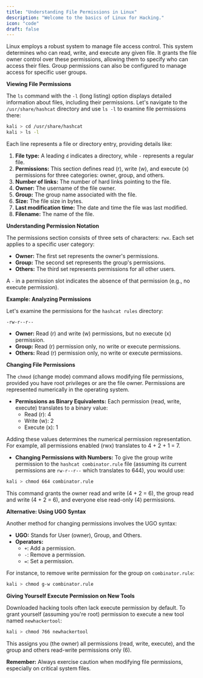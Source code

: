 ```yaml
---
title: "Understanding File Permissions in Linux"
description: "Welcome to the basics of Linux for Hacking."
icon: "code"
draft: false
---
```



Linux employs a robust system to manage file access control. This system determines who can read, write, and execute any given file. It grants the file owner control over these permissions, allowing them to specify who can access their files. Group permissions can also be configured to manage access for specific user groups.

**Viewing File Permissions**

The `ls` command with the `-l` (long listing) option displays detailed information about files, including their permissions. Let's navigate to the `/usr/share/hashcat` directory and use `ls -l` to examine file permissions there:

```bash
kali > cd /usr/share/hashcat
kali > ls -l
```

Each line represents a file or directory entry, providing details like:

1. **File type:** A leading `d` indicates a directory, while `-` represents a regular file.
2. **Permissions:** This section defines read (r), write (w), and execute (x) permissions for three categories: owner, group, and others.
3. **Number of links:** The number of hard links pointing to the file.
4. **Owner:** The username of the file owner.
5. **Group:** The group name associated with the file.
6. **Size:** The file size in bytes.
7. **Last modification time:** The date and time the file was last modified.
8. **Filename:** The name of the file.

**Understanding Permission Notation**

The permissions section consists of three sets of characters: `rwx`. Each set applies to a specific user category:

* **Owner:** The first set represents the owner's permissions.
* **Group:** The second set represents the group's permissions.
* **Others:** The third set represents permissions for all other users.

A `-` in a permission slot indicates the absence of that permission (e.g., no execute permission).

**Example: Analyzing Permissions**

Let's examine the permissions for the `hashcat rules` directory:

```
-rw-r--r--
```

* **Owner:** Read (r) and write (w) permissions, but no execute (x) permission.
* **Group:** Read (r) permission only, no write or execute permissions.
* **Others:** Read (r) permission only, no write or execute permissions.

**Changing File Permissions**

The `chmod` (change mode) command allows modifying file permissions, provided you have root privileges or are the file owner. Permissions are represented numerically in the operating system.

* **Permissions as Binary Equivalents:** Each permission (read, write, execute) translates to a binary value:
    * Read (r): 4
    * Write (w): 2
    * Execute (x): 1

Adding these values determines the numerical permission representation. For example, all permissions enabled (rwx) translates to 4 + 2 + 1 = 7.

* **Changing Permissions with Numbers:** To give the group write permission to the `hashcat combinator.rule` file (assuming its current permissions are `rw-r--r--` which translates to 644), you would use:

```bash
kali > chmod 664 combinator.rule
```

This command grants the owner read and write (4 + 2 = 6), the group read and write (4 + 2 = 6), and everyone else read-only (4) permissions.

**Alternative: Using UGO Syntax**

Another method for changing permissions involves the UGO syntax:

* **UGO:** Stands for User (owner), Group, and Others.
* **Operators:**
    * `+`: Add a permission.
    * `-`: Remove a permission.
    * `=`: Set a permission.

For instance, to remove write permission for the group on `combinator.rule`:

```bash
kali > chmod g-w combinator.rule
```

**Giving Yourself Execute Permission on New Tools**

Downloaded hacking tools often lack execute permission by default. To grant yourself (assuming you're root) permission to execute a new tool named `newhackertool`:

```bash
kali > chmod 766 newhackertool
```

This assigns you (the owner) all permissions (read, write, execute), and the group and others read-write permissions only (6).

**Remember:** Always exercise caution when modifying file permissions, especially on critical system files.
